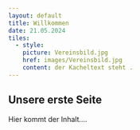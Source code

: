 ```yaml
---
layout: default
title: Willkommen
date: 21.05.2024
tiles:
  - style:
    picture: Vereinsbild.jpg
    href: images/Vereinsbild.jpg
    content: der Kacheltext steht .
---
```


## Unsere erste Seite

Hier kommt der Inhalt....
